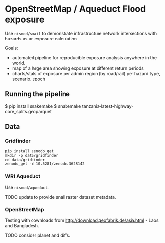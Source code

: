 # OpenStreetMap / Aqueduct Flood exposure

Use `nismod/snail` to demonstrate infrastructure network intersections with hazards as an
exposure calculation.

Goals: 
- automated pipeline for reproducible exposure analysis anywhere in the world.
- map of a large area showing exposure at different return periods
- charts/stats of exposure per admin region (by road/rail) per hazard type, scenario, epoch

## Running the pipeline

$ pip install snakemake
$ snakemake tanzania-latest-highway-core_splits.geoparquet

## Data

### Gridfinder

```
pip install zenodo_get
mkdir -p data/gridfinder
cd data/gridfinder
zenodo_get -d 10.5281/zenodo.3628142
```

### WRI Aqueduct

Use `nismod/aqueduct`. 

TODO update to provide snail raster dataset metadata.

### OpenStreetMap

Testing with downloads from http://download.geofabrik.de/asia.html - Laos and Bangladesh.

TODO consider planet and diffs.

